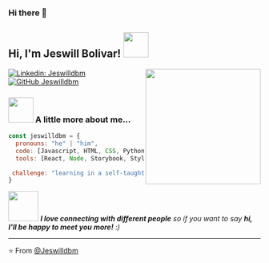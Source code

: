 ### Hi there 👋
<h2> Hi, I'm Jeswill Bolivar! <img src="https://media.giphy.com/media/077i6AULCXc0FKTj9s/giphy.gif" width="50"></h2>
<img align='right' src="https://media.giphy.com/media/4KzpjLvJjJknJ5Xuak/giphy.gif" width="230">


[![Linkedin: Jeswilldbm](https://img.shields.io/badge/-Jeswilldbm-blue?style=flat-square&logo=Linkedin&logoColor=white&link=https://www.linkedin.com/in/jeswillbolivar/)](https://www.linkedin.com/in/jeswillbolivar/)
[![GitHub Jeswilldbm](https://img.shields.io/github/followers/jeswilldbm?label=follow&style=social)](https://github.com/jeswilldbm)


### <img src="https://media.giphy.com/media/l3vR85PnGsBwu1PFK/giphy.gif" width="50"> A little more about me...  

```javascript
const jeswilldbm = {
  pronouns: "he" | "him",
  code: [Javascript, HTML, CSS, Python],
  tools: [React, Node, Storybook, Styled-Components],

 challenge: "learning in a self-taught way every day more"
}
```

<img src="https://media.giphy.com/media/XROOE9NApITmCgF6dZ/giphy.gif" width="60"> <em><b>I love connecting with different people</b> so if you want to say <b>hi, I'll be happy to meet you more!</b> :)</em>

---

⭐️ From [@Jeswilldbm](https://github.com/jeswilldbm)



<!--
**jeswilldbm/jeswilldbm** is a ✨ _special_ ✨ repository because its `README.md` (this file) appears on your GitHub profile.

Here are some ideas to get you started:

- 🔭 I’m currently working on ...
- 🌱 I’m currently learning ...
- 👯 I’m looking to collaborate on ...
- 🤔 I’m looking for help with ...
- 💬 Ask me about ...
- 📫 How to reach me: ...
- 😄 Pronouns: ...
- ⚡ Fun fact: ...
-->
